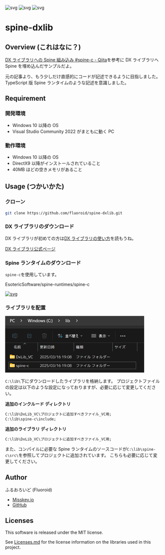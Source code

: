 ![svg](https://img.shields.io/badge/-C++-00599C.svg?logo=cplusplus&style=plastic)
![svg](https://img.shields.io/badge/-DxLib-ffffff.svg?logo=d3.js&style=plastic)
![svg](https://img.shields.io/badge/license-MIT-blue.svg)

# spine-dxlib

## Overview (これはなに？)

[DX ライブラリへの Spine 組み込み #spine-c - Qiita](https://qiita.com/Ingaan/items/806e9dd6ad04f941a7df)を参考に DX ライブラリへ Spine を埋め込んだサンプルだよ。

元の記事より、もう少しだけ直感的にコードが記述できるように目指しました。
TypeScript 版 Spine ランタイムのような記述を意識しました。

## Requirement

### 開発環境

- Windows 10 以降の OS
- Visual Studio Community 2022 がまともに動く PC

### 動作環境

- Windows 10 以降の OS
- DirectX9 以降がインストールされていること
- 40MB ほどの空きメモリがあること

## Usage (つかいかた)

### クローン

```bash
git clone https://github.com/fluoroid/spine-dxlib.git
```

### DX ライブラリのダウンロード

DX ライブラリが初めての方は[DX ライブラリの使い方](https://dxlib.xsrv.jp/use/dxuse_vscom2022.html)を読もうね。

[DX ライブラリ公式ページ](https://dxlib.xsrv.jp/dxdload.html)

### Spine ランタイムのダウンロード

`spine-c`を使用しています。

EsotericSoftware/spine-runtimes/spine-c

[![svg](https://img.shields.io/badge/-GitHub-181717.svg?logo=github&style=flat)](https://github.com/EsotericSoftware/spine-runtimes/tree/4.2/spine-c)

### ライブラリを配置

![png](data/screen.png)

`C:\lib\`下にダウンロードしたライブラリを格納します。
プロジェクトファイルの設定は以下のような設定になっておりますが、必要に応じて変更してください。

**追加のインクルード ディレクトリ**

```plaintext
C:\lib\DxLib_VC\プロジェクトに追加すべきファイル_VC用;
C:\lib\spine-c\include;
```

**追加のライブラリ ディレクトリ**

```plaintext
C:\lib\DxLib_VC\プロジェクトに追加すべきファイル_VC用;
```

また、コンパイルに必要な Spine ランタイムのソースコードが`C:\lib\spine-c\src\`を参照してプロジェクトに追加されています。
こちらも必要に応じて変更してください。

## Author

ふるおろいど (Fluoroid)

- [Misskey.io](https://misskey.io/@Fluoroid)
- [GitHub](https://github.com/fluoroid)

## Licenses

This software is released under the MIT license.

See [Licenses.md](/Licenses.md) for the license information on the libraries used in this project.
